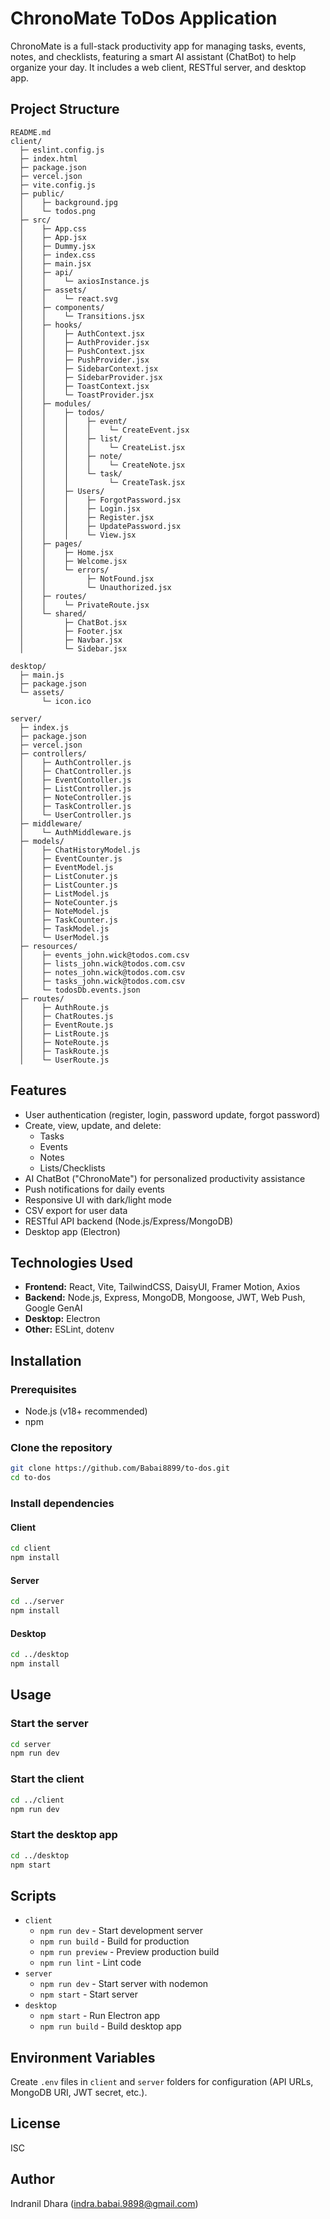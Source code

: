 # ChronoMate ToDos Application

ChronoMate is a full-stack productivity app for managing tasks, events, notes, and checklists, featuring a smart AI assistant (ChatBot) to help organize your day. It includes a web client, RESTful server, and desktop app.

## Project Structure

```
README.md
client/
  ├─ eslint.config.js
  ├─ index.html
  ├─ package.json
  ├─ vercel.json
  ├─ vite.config.js
  ├─ public/
  │    ├─ background.jpg
  │    └─ todos.png
  ├─ src/
  │    ├─ App.css
  │    ├─ App.jsx
  │    ├─ Dummy.jsx
  │    ├─ index.css
  │    ├─ main.jsx
  │    ├─ api/
  │    │    └─ axiosInstance.js
  │    ├─ assets/
  │    │    └─ react.svg
  │    ├─ components/
  │    │    └─ Transitions.jsx
  │    ├─ hooks/
  │    │    ├─ AuthContext.jsx
  │    │    ├─ AuthProvider.jsx
  │    │    ├─ PushContext.jsx
  │    │    ├─ PushProvider.jsx
  │    │    ├─ SidebarContext.jsx
  │    │    ├─ SidebarProvider.jsx
  │    │    ├─ ToastContext.jsx
  │    │    └─ ToastProvider.jsx
  │    ├─ modules/
  │    │    ├─ todos/
  │    │    │    ├─ event/
  │    │    │    │    └─ CreateEvent.jsx
  │    │    │    ├─ list/
  │    │    │    │    └─ CreateList.jsx
  │    │    │    ├─ note/
  │    │    │    │    └─ CreateNote.jsx
  │    │    │    └─ task/
  │    │    │         └─ CreateTask.jsx
  │    │    ├─ Users/
  │    │    │    ├─ ForgotPassword.jsx
  │    │    │    ├─ Login.jsx
  │    │    │    ├─ Register.jsx
  │    │    │    ├─ UpdatePassword.jsx
  │    │    │    └─ View.jsx
  │    ├─ pages/
  │    │    ├─ Home.jsx
  │    │    ├─ Welcome.jsx
  │    │    └─ errors/
  │    │         ├─ NotFound.jsx
  │    │         └─ Unauthorized.jsx
  │    ├─ routes/
  │    │    └─ PrivateRoute.jsx
  │    └─ shared/
  │         ├─ ChatBot.jsx
  │         ├─ Footer.jsx
  │         ├─ Navbar.jsx
  │         └─ Sidebar.jsx

desktop/
  ├─ main.js
  ├─ package.json
  └─ assets/
       └─ icon.ico

server/
  ├─ index.js
  ├─ package.json
  ├─ vercel.json
  ├─ controllers/
  │    ├─ AuthController.js
  │    ├─ ChatController.js
  │    ├─ EventContoller.js
  │    ├─ ListController.js
  │    ├─ NoteController.js
  │    ├─ TaskController.js
  │    └─ UserController.js
  ├─ middleware/
  │    └─ AuthMiddleware.js
  ├─ models/
  │    ├─ ChatHistoryModel.js
  │    ├─ EventCounter.js
  │    ├─ EventModel.js
  │    ├─ ListConuter.js
  │    ├─ ListCounter.js
  │    ├─ ListModel.js
  │    ├─ NoteCounter.js
  │    ├─ NoteModel.js
  │    ├─ TaskCounter.js
  │    ├─ TaskModel.js
  │    └─ UserModel.js
  ├─ resources/
  │    ├─ events_john.wick@todos.com.csv
  │    ├─ lists_john.wick@todos.com.csv
  │    ├─ notes_john.wick@todos.com.csv
  │    ├─ tasks_john.wick@todos.com.csv
  │    └─ todosDb.events.json
  ├─ routes/
  │    ├─ AuthRoute.js
  │    ├─ ChatRoutes.js
  │    ├─ EventRoute.js
  │    ├─ ListRoute.js
  │    ├─ NoteRoute.js
  │    ├─ TaskRoute.js
  │    └─ UserRoute.js
```

## Features

- User authentication (register, login, password update, forgot password)
- Create, view, update, and delete:
  - Tasks
  - Events
  - Notes
  - Lists/Checklists
- AI ChatBot ("ChronoMate") for personalized productivity assistance
- Push notifications for daily events
- Responsive UI with dark/light mode
- CSV export for user data
- RESTful API backend (Node.js/Express/MongoDB)
- Desktop app (Electron)

## Technologies Used

- **Frontend:** React, Vite, TailwindCSS, DaisyUI, Framer Motion, Axios
- **Backend:** Node.js, Express, MongoDB, Mongoose, JWT, Web Push, Google GenAI
- **Desktop:** Electron
- **Other:** ESLint, dotenv

## Installation

### Prerequisites

- Node.js (v18+ recommended)
- npm

### Clone the repository

```sh
git clone https://github.com/Babai8899/to-dos.git
cd to-dos
```

### Install dependencies

#### Client

```sh
cd client
npm install
```

#### Server

```sh
cd ../server
npm install
```

#### Desktop

```sh
cd ../desktop
npm install
```

## Usage

### Start the server

```sh
cd server
npm run dev
```

### Start the client

```sh
cd ../client
npm run dev
```

### Start the desktop app

```sh
cd ../desktop
npm start
```

## Scripts

- `client`
  - `npm run dev` - Start development server
  - `npm run build` - Build for production
  - `npm run preview` - Preview production build
  - `npm run lint` - Lint code
- `server`
  - `npm run dev` - Start server with nodemon
  - `npm start` - Start server
- `desktop`
  - `npm start` - Run Electron app
  - `npm run build` - Build desktop app

## Environment Variables

Create `.env` files in `client` and `server` folders for configuration (API URLs, MongoDB URI, JWT secret, etc.).

## License

ISC

## Author

Indranil Dhara (indra.babai.9898@gmail.com)
